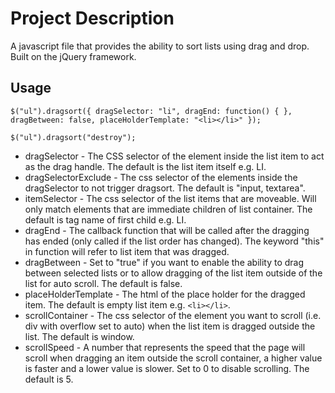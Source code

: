 Project Description
=====================

A javascript file that provides the ability to sort lists using drag and drop. Built on the jQuery framework.

Usage
-----

```
$("ul").dragsort({ dragSelector: "li", dragEnd: function() { }, dragBetween: false, placeHolderTemplate: "<li></li>" });

$("ul").dragsort("destroy");
```

* dragSelector - The CSS selector  of the element inside the list item to act as the drag handle. The default is the list item itself e.g. LI.
* dragSelectorExclude - The css selector of the elements inside the dragSelector to not trigger dragsort. The default is "input, textarea".
* itemSelector - The css selector of the list items that are moveable. Will only match elements that are immediate children of list container. The default is tag name of first child e.g. LI.
* dragEnd - The callback function that will be called after the dragging has ended (only called if the list order has changed). The keyword "this" in function will refer to list item that was dragged.
* dragBetween -	Set to "true" if you want to enable the ability to drag between selected lists or to allow dragging of the list item outside of the list for auto scroll. The default is false.
* placeHolderTemplate -	The html of the place holder for the dragged item. The default is empty list item e.g. ``<li></li>``.
* scrollContainer -	The css selector of the element you want to scroll (i.e. div with overflow set to auto) when the list item is dragged outside the list. The default is window.
* scrollSpeed - A number that represents the speed that the page will scroll when dragging an item outside the scroll container, a higher value is faster and a lower value is slower. Set to 0 to disable scrolling. The default is 5.
